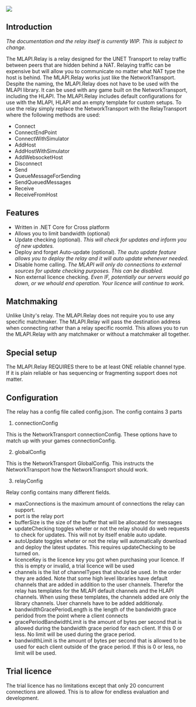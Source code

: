 
![](https://i.imgur.com/dJdKQYn.png)

## Introduction
_The documentation and the relay itself is currently WIP. This is subject to change._

The MLAPI.Relay is a relay designed for the UNET Transport to relay traffic between peers that are hidden behind a NAT. Relaying traffic can be expensive but will allow you to communicate no matter what NAT type the host is behind. The MLAPI.Relay works just like the NetworkTransport. Despite the naming, the MLAPI.Relay does not have to be used with the MLAPI library. It can be used with any game built on the NetworkTransport, including the HLAPI. The MLAPI.Relay includes default configurations for use with the MLAPI, HLAPI and an empty template for custom setups. To use the relay simply replace the NetworkTransport with the RelayTransport where the following methods are used:
* Connect
* ConnectEndPoint
* ConnectWithSimulator
* AddHost
* AddHostWithSimulator
* AddWebsocketHost
* Disconnect
* Send
* QueueMessageForSending
* SendQueuedMessages
* Receive
* ReceiveFromHost

## Features
* Written in .NET Core for Cross platform
* Allows you to limit bandwidth (optional)
* Update checking (optional). _This will check for updates and inform you of new updates._
* Deploy and forget Auto-update (optional). _The auto update feature allows you to deploy the relay and it will auto update whenever needed._
* Disable home calling. _The MLAPI will only do connections to external sources for update checking purposes. This can be disabled._
* Non external licence checking. _Even IF, potentially our servers would go down, or we whould end operation. Your licence will continue to work._

## Matchmaking
Unlike Unity's relay. The MLAPI.Relay does not require you to use any specific matchmaker. The MLAPI.Relay will pass the destination address when connecting rather than a relay specific roomId. This allows you to run the MLAPI.Relay with any matchmaker or without a matchmaker all together.

## Special setup
The MLAPI.Relay REQUIRES there to be at least ONE reliable channel type. If it is plain reliable or has sequencing or fragmenting support does not matter.

## Configuration
The relay has a config file called config.json. The config contains 3 parts

1. connectionConfig

This is the NetworkTransport connectionConfig. These options have to match up with your games connectionConfig.

2. globalConfig

This is the NetworkTransport GlobalConfig. This instructs the NetworkTransport how the NetworkTransport should work.

3. relayConfig

Relay config contains many different fields.

* maxConnections is the maximum amount of connections the relay can support. 
* port is the relay port
* bufferSize is the size of the buffer that will be allocated for messages
* updateChecking toggles wheter or not the relay should do web requests to check for updates. This will not by itself enable auto update.
* autoUpdate toggles wheter or not the relay will automatically download and deploy the latest updates. This requires updateChecking to be turned on.
* licenceKey is the licence key you got when purchasing your licence. If this is empty or invalid, a trial licence will be used
* channels is the list of channelTypes that should be used. In the order they are added. Note that some high level libraries have default channels that are added in addition to the user channels. Therefor the relay has templates for the MLAPI default channels and the HLAPI channels. When using these templates, the channels added are only the library channels. User channels have to be added additionaly.
* bandwidthGracePeriodLength is the length of the bandwidth grace peridod from the point where a client connects
* gracePeriodBandwidthLimit is the amount of bytes per second that is allowed during the bandwidth grace period for each client. If this 0 or less. No limit will be used during the grace period.
* bandwidthLimit is the amount of bytes per second that is allowed to be used for each client outside of the grace period. If this is 0 or less, no limit will be used.

## Trial licence
The trial licence has no limitations except that only 20 concurrent connections are allowed. This is to allow for endless evaluation and development.

